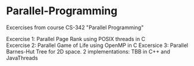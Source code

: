 # Parallel-Programming

Excercises from course CS-342 "Parallel Programming"  

Excercise 1: Parallel Page Rank using POSIX threads in C  
Excercise 2: Parallel Game of Life using OpenMP in C
Excersice 3: Parallel Barnes-Hut Tree for 2D space. 2 implementations: TBB in C++ and JavaThreads
